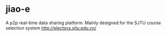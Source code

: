 # jiao-e
A p2p real-time data sharing platform. Mainly designed for the SJTU course selection system http://electsys.sjtu.edu.cn/
